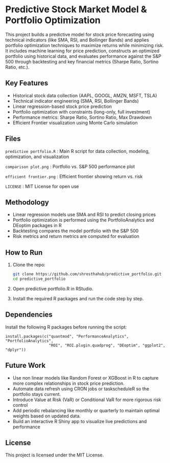 # Predictive Stock Market Model & Portfolio Optimization
This project builds a predictive model for stock price forecasting using technical indicators (like SMA, RSI, and Bollinger Bands) and applies portfolio optimization techniques to maximize returns while minimizing risk. It includes machine learning for price prediction, constructs an optimized portfolio using historical data, and evaluates performance against the S&P 500 through backtesting and key financial metrics (Sharpe Ratio, Sortino Ratio, etc.).

## Key Features
- Historical stock data collection (AAPL, GOOGL, AMZN, MSFT, TSLA)
- Technical indicator engineering (SMA, RSI, Bollinger Bands)
- Linear regression-based stock price prediction
- Portfolio optimization with constraints (long-only, full investment)
- Performance metrics: Sharpe Ratio, Sortino Ratio, Max Drawdown
- Efficient Frontier visualization using Monte Carlo simulation

## Files
```predictive portfolio.R``` : Main R script for data collection, modeling, optimization, and visualization

```comparison plot.png``` : Portfolio vs. S&P 500 performance plot

```efficient frontier.png``` : Efficient frontier showing return vs. risk

```LICENSE``` : MIT License for open use

## Methodology
- Linear regression models use SMA and RSI to predict closing prices
- Portfolio optimization is performed using the PortfolioAnalytics and DEoptim packages in R
- Backtesting compares the model portfolio with the S&P 500
- Risk metrics and return metrics are computed for evaluation

## How to Run
1. Clone the repo:
   ```bash
   git clone https://github.com/shresthahub/predictive_portfolio.git
   cd predictive_portfolio
   ```

2. Open predictive portfolio.R in RStudio.
3. Install the required R packages and run the code step by step.

## Dependencies
Install the following R packages before running the script: 

```
install.packages(c("quantmod", "PerformanceAnalytics", "PortfolioAnalytics",
                   "ROI", "ROI.plugin.quadprog", "DEoptim", "ggplot2", "dplyr"))
```


## Future Work
- Use non linear models like Random Forest or XGBoost in R to capture more complex relationships in stock price prediction.
- Automate data refresh using CRON jobs or taskscheduleR so the portfolio stays current.
- Introduce Value at Risk (VaR) or Conditional VaR for more rigorous risk control
- Add periodic rebalancing like monthly or quarterly to maintain optimal weights based on updated data.
- Build an interactive R Shiny app to visualize live predictions and performance

## License
This project is licensed under the MIT License.
